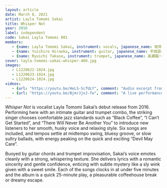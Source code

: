 ```yaml
---
layout: article
date: March 8, 2021
artist: Layla Tomomi Sakai
title: Whisper Not
year: 2016
label: independent
code: Sakai Layla Tomomi 001
members:
   - {name: Layla Tomomi Sakai, instrument: vocals, japanese_name: 坂井レイラ知美, url: "https://www.sakailaylatomomi.com/"}
   - {name: Yuichiro Hiraoka, instrument: guitar, japanese_name: 平岡遊一郎}
   - {name: Ryuichi Takase, instrument: trumpet, japanese_name: 高瀬龍一}
cover: layla-tomomi-sakai-whisper-460.jpg
images:
   - L1220622-1024.jpg
   - L1220623-1024.jpg
   - L1220624-1024.jpg
videos:
   - {url: "https://youtu.be/HeLS-ScfULY", comment: "Audio excerpt from Whisper Not, the fourth track on this album"}
   - {url: "https://youtu.be/BjmrJjxJ-fw", comment: "A live performance of Sakai Layla Tomomi"}
---
```



*Whisper Not* is vocalist Layla Tomomi Sakai’s debut release from 2016. Performing here with an intimate guitar and trumpet combo, the striking singer chooses comfortable jazz standards such as “Black Coffee”, “I Can’t Get Started”, and “There Will Never Be Another You” to introduce new listeners to her smooth, husky voice and relaxing style. Six songs are included, and tempos settle at midtempo swing, bluesy groove, or slow sultry ballads, with energy peaking on the quick and exciting “Devil May Care”.

Buoyed by guitar chords and trumpet improvisation, Sakai’s voice emotes cleanly with a strong, whispering texture. She delivers lyrics with a romantic sincerity and gentle confidence, enticing with subtle mystery like a sly wink given with a sweet smile. Each of the songs clocks in at under five minutes and the album is a quick 25-minute play, a pleasurable coffeehouse break or dreamy escape.
